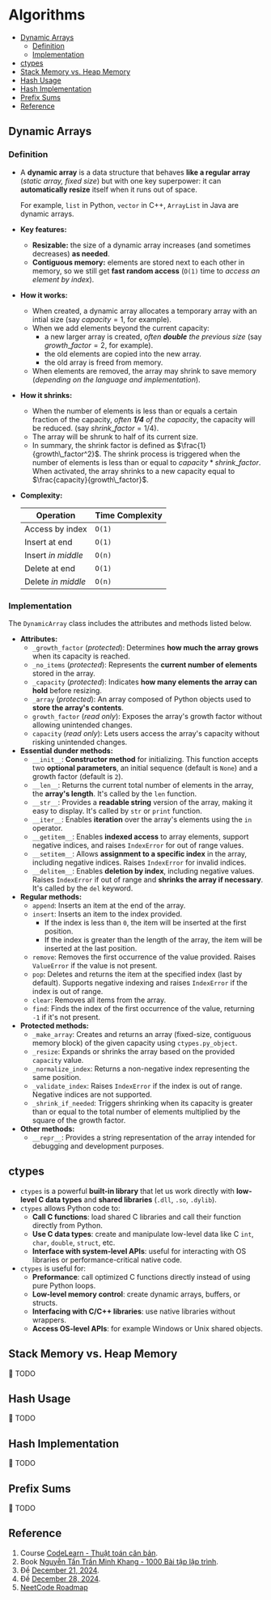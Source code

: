 # Algorithms  <!-- omit in toc -->

- [Dynamic Arrays](#dynamic-arrays)
  - [Definition](#definition)
  - [Implementation](#implementation)
- [ctypes](#ctypes)
- [Stack Memory vs. Heap Memory](#stack-memory-vs-heap-memory)
- [Hash Usage](#hash-usage)
- [Hash Implementation](#hash-implementation)
- [Prefix Sums](#prefix-sums)
- [Reference](#reference)


## Dynamic Arrays

### Definition

- A **dynamic array** is a data structure that behaves **like a regular array** (*static array, fixed size*) but with one key superpower: it can **automatically resize** itself when it runs out of space.

  For example, `list` in Python, `vector` in C++, `ArrayList` in Java are dynamic arrays.

- **Key features:**
  - **Resizable:** the size of a dynamic array increases (and sometimes decreases) **as needed**.
  - **Contiguous memory:** elements are stored next to each other in memory, so we still get **fast random access** (`O(1)` time to *access an element by index*).

- **How it works:**
  - When created, a dynamic array allocates a temporary array with an intial size (say $capacity = 1$, for example).
  - When we add elements beyond the current capacity:
    - a new larger array is created, *often **double** the previous size* (say $growth\_factor = 2$, for example).
    - the old elements are copied into the new array.
    - the old array is freed from memory.
  - When elements are removed, the array may shrink to save memory (*depending on the language and implementation*).
- **How it shrinks:**
  - When the number of elements is less than or equals a certain fraction of the capacity, *often **1/4** of the capacity*, the capacity will be reduced. (say $shrink\_factor = 1/4$).
  - The array will be shrunk to half of its current size.
  - In summary, the shrink factor is defined as $\frac{1}{growth\_factor^2}$. The shrink process is triggered when the number of elements is less than or equal to $capacity * shrink\_factor$. When activated, the array shrinks to a new capacity equal to $\frac{capacity}{growth\_factor}$.

- **Complexity:**

  | Operation          | Time Complexity |
  |--------------------|-----------------|
  | Access by index    | `O(1)`          |
  | Insert at end      | `O(1)`          |
  | Insert *in middle* | `O(n)`          |
  | Delete at end      | `O(1)`          |
  | Delete *in middle* | `O(n)`          |

### Implementation

The `DynamicArray` class includes the attributes and methods listed below.

- **Attributes:**
  - `_growth_factor` (*protected*): Determines **how much the array grows** when its capacity is reached.
  - `_no_items` (*protected*): Represents the **current number of elements** stored in the array.
  - `_capacity` (*protected*): Indicates **how many elements the array can hold** before resizing.
  - `_array` (*protected*): An array composed of Python objects used to **store the array's contents**.
  - `growth_factor` (*read only*): Exposes the array's growth factor without allowing unintended changes.
  - `capacity` (*read only*): Lets users access the array's capacity without risking unintended changes.
- **Essential dunder methods:**
  - `__init__`: **Constructor method** for initializing. This function accepts two **optional parameters**, an initial sequence (default is `None`) and a growth factor (default is `2`).
  - `__len__`: Returns the current total number of elements in the array, the **array's length**. It's called by the `len` function.
  - `__str__`: Provides a **readable string** version of the array, making it easy to display. It's called by `str` or `print` function.
  - `__iter__`: Enables **iteration** over the array's elements using the `in` operator.
  - `__getitem__`: Enables **indexed access** to array elements, support negative indices, and raises `IndexError` for out of range values.
  - `__setitem__`: Allows **assignment to a specific index** in the array, including negative indices. Raises `IndexError` for invalid indices.
  - `__delitem__`: Enables **deletion by index**, including negative values. Raises `IndexError` if out of range and **shrinks the array if necessary**. It's called by the `del` keyword.
- **Regular methods:**
  - `append`: Inserts an item at the end of the array.
  - `insert`: Inserts an item to the index provided.
    - If the index is less than `0`, the item will be inserted at the first position.
    - If the index is greater than the length of the array, the item will be inserted at the last position.
  - `remove`: Removes the first occurrence of the value provided. Raises `ValueError` if the value is not present.
  - `pop`: Deletes and returns the item at the specified index (last by default). Supports negative indexing and raises `IndexError` if the index is out of range.
  - `clear`: Removes all items from the array.
  - `find`: Finds the index of the first occurrence of the value, returning `-1` if it's not present.
- **Protected methods:**
  - `_make_array`: Creates and returns an array (fixed-size, contiguous memory block) of the given capacity using `ctypes.py_object`.
  - `_resize`: Expands or shrinks the array based on the provided `capacity` value.
  - `_normalize_index`: Returns a non-negative index representing the same position.
  - `_validate_index`: Raises `IndexError` if the index is out of range. Negative indices are not supported.
  - `_shrink_if_needed`: Triggers shrinking when its capacity is greater than or equal to the total number of elements multiplied by the square of the growth factor.
- **Other methods:**
  - `__repr__`: Provides a string representation of the array intended for debugging and development purposes.

## ctypes

- `ctypes` is a powerful **built-in library** that let us work directly with **low-level C data types** and **shared libraries** (`.dll`, `.so`, `.dylib`).
- `ctypes` allows Python code to:
  - **Call C functions**: load shared C libraries and call their function directly from Python.
  - **Use C data types**: create and manipulate low-level data like C `int`, `char`, `double`, `struct`, etc.
  - **Interface with system-level APIs**: useful for interacting with OS libraries or performance-critical native code.
- `ctypes` is useful for:
  - **Preformance**: call optimized C functions directly instead of using pure Python loops.
  - **Low-level memory control**: create dynamic arrays, buffers, or structs.
  - **Interfacing with C/C++ libraries**: use native libraries without wrappers.
  - **Access OS-level APIs**: for example Windows or Unix shared objects.


## Stack Memory vs. Heap Memory

:running: TODO

## Hash Usage

:walking: TODO

## Hash Implementation

:walking: TODO

## Prefix Sums

:walking: TODO

## Reference

1. Course [CodeLearn - Thuật toán căn bản](https://codelearn.io/learning/thuat-toan-can-ban).
2. Book [Nguyễn Tấn Trần Minh Khang - 1000 Bài tập lập trình](high_school/books/Nguyen_Tan_Tran_Minh_Khang_1000_bai_tap_lap_trinh.pdf).
3. Đề [December 21, 2024](high_school/books/DieuChinh_28_De_HSG_Huyen_TinTHCS.pdf).
4. Đề [December 28, 2024](high_school/books/De_2024_12_28.pdf).
5. [NeetCode Roadmap](https://neetcode.io/roadmap)
